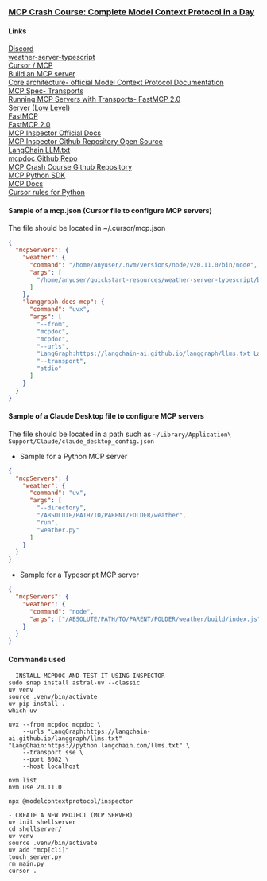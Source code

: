 ### [MCP Crash Course: Complete Model Context Protocol in a Day](https://www.udemy.com/course/model-context-protocol/)  

#### Links

[Discord](https://discord.com/invite/SP2cz4JcGg)  
[weather-server-typescript](https://github.com/modelcontextprotocol/quickstart-resources/tree/main/weather-server-typescript)  
[Cursor / MCP](https://cursor.com/docs/context/mcp)  
[Build an MCP server](https://modelcontextprotocol.io/docs/develop/build-server)  
[Core architecture- official Model Context Protocol Documentation](https://modelcontextprotocol.io/docs/learn/architecture)  
[MCP Spec- Transports](https://modelcontextprotocol.io/specification/2025-06-18/basic/transports)  
[Running MCP Servers with Transports- FastMCP 2.0](https://gofastmcp.com/servers/server#running-the-server)  
[Server (Low Level)](https://github.com/modelcontextprotocol/python-sdk/blob/main/src/mcp/server/lowlevel/server.py)  
[FastMCP](https://github.com/modelcontextprotocol/python-sdk/blob/main/src/mcp/server/fastmcp/server.py)  
[FastMCP 2.0](https://gofastmcp.com/getting-started/welcome)  
[MCP Inspector Official Docs](https://modelcontextprotocol.io/docs/tools/inspector)  
[MCP Inspector Github Repository Open Source](https://github.com/modelcontextprotocol/inspector)  
[LangChain LLM.txt](https://langchain-ai.github.io/langgraph/llms-txt-overview/)  
[mcpdoc Github Repo](https://github.com/langchain-ai/mcpdoc)  
[MCP Crash Course Github Repository](https://github.com/emarco177/mcp-crash-course)  
[MCP Python SDK](https://github.com/modelcontextprotocol/python-sdk)  
[MCP Docs](https://modelcontextprotocol.io/docs/getting-started/intro)  
[Cursor rules for Python](https://cursor.directory/rules/python)  

#### Sample of a mcp.json (Cursor file to configure MCP servers)
The file should be located in ~/.cursor/mcp.json
```json
{
  "mcpServers": {
    "weather": {
      "command": "/home/anyuser/.nvm/versions/node/v20.11.0/bin/node",
      "args": [
        "/home/anyuser/quickstart-resources/weather-server-typescript/build/index.js"
      ]
    },
    "langgraph-docs-mcp": {
      "command": "uvx",
      "args": [
        "--from",
        "mcpdoc",
        "mcpdoc",
        "--urls",
        "LangGraph:https://langchain-ai.github.io/langgraph/llms.txt LangChain:https://python.langchain.com/llms.txt",
        "--transport",
        "stdio"
      ]
    }
  }
}
```
#### Sample of a Claude Desktop file to configure MCP servers
The file should be located in a path such as `~/Library/Application\ Support/Claude/claude_desktop_config.json`  

- Sample for a Python MCP server  
```json
{
  "mcpServers": {
    "weather": {
      "command": "uv",
      "args": [
        "--directory",
        "/ABSOLUTE/PATH/TO/PARENT/FOLDER/weather",
        "run",
        "weather.py"
      ]
    }
  }
}
```

- Sample for a Typescript MCP server  
```json
{
  "mcpServers": {
    "weather": {
      "command": "node",
      "args": ["/ABSOLUTE/PATH/TO/PARENT/FOLDER/weather/build/index.js"]
    }
  }
}
```
#### Commands used
```
- INSTALL MCPDOC AND TEST IT USING INSPECTOR
sudo snap install astral-uv --classic
uv venv
source .venv/bin/activate
uv pip install .
which uv

uvx --from mcpdoc mcpdoc \
    --urls "LangGraph:https://langchain-ai.github.io/langgraph/llms.txt" "LangChain:https://python.langchain.com/llms.txt" \
    --transport sse \
    --port 8082 \
    --host localhost

nvm list
nvm use 20.11.0

npx @modelcontextprotocol/inspector

- CREATE A NEW PROJECT (MCP SERVER)
uv init shellserver
cd shellserver/
uv venv
source .venv/bin/activate
uv add "mcp[cli]"
touch server.py
rm main.py
cursor .
```

